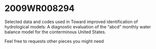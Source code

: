 # 2009WR008294
Selected data and codes used in Toward improved identification of hydrological models: A diagnostic evaluation of the “abcd” monthly water balance model for the conterminous United States.

Feel free to requests other pieces you might need
